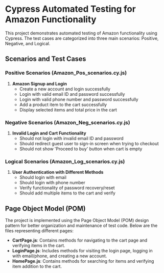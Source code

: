 # Cypress Automated Testing for Amazon Functionality

This project demonstrates automated testing of Amazon functionality using Cypress. The test cases are categorized into three main scenarios: Positive, Negative, and Logical.

## Scenarios and Test Cases

### Positive Scenarios (Amazon_Pos_scenarios.cy.js)

1. **Amazon Signup and Login**
   - Create a new account and login successfully
   - Login with valid email ID and password successfully
   - Login with valid phone number and password successfully
   - Add a product item to the cart successfully
   - Display selected items and total price in the cart

### Negative Scenarios (Amazon_Neg_scenarios.cy.js)

1. **Invalid Login and Cart Functionality**
   - Should not login with invalid email ID and password
   - Should redirect guest user to sign-in screen when trying to checkout
   - Should not show 'Proceed to buy' button when cart is empty

### Logical Scenarios (Amazon_Log_scenarios.cy.js)

1. **User Authentication with Different Methods**
   - Should login with email
   - Should login with phone number
   - Verify functionality of password recovery/reset
   - Should add multiple items to the cart and verify

## Page Object Model (POM)

The project is implemented using the Page Object Model (POM) design pattern for better organization and maintenance of test code. Below are the files representing different pages:

- **CartPage.js**: Contains methods for navigating to the cart page and verifying items in the cart.
- **LoginPage.js**: Includes methods for visiting the login page, logging in with email/phone, and creating a new account.
- **HomePage.js**: Contains methods for searching for items and verifying item addition to the cart.
